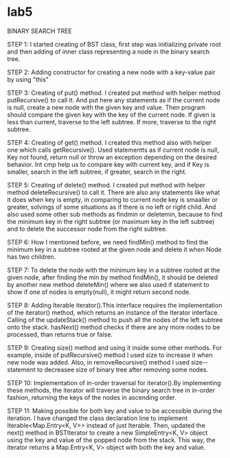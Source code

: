 # lab5
BINARY SEARCH TREE

STEP 1: I started creating of BST class, first step was initializing private root and then adding of inner class representing a node in the binary search tree.

STEP 2: Adding constructor for creating a new node with a key-value pair by using "this"

STEP 3: Creating of put() method. I created put method with helper method putRecursive() to call it. And put here any statements as if the current node is null, create a new node with the given key and value. Then program should compare the given key with the key of the current node. If given is less than current, traverse to the left subtree. If more, traverse to the right subtree.

STEP 4: Creating of get() method. I created this method also with helper one which calls getRecursive(). Used statementts as if current node is null, Key not found, return null or throw an exception depending on the desired behavior. Int cmp help us to compare key with current key, and if Key is smaller, search in the left subtree, if greater, search in the right.

STEP 5: Creating of delete() method. I created put method with helper method deleteRecursive() to call it. There are also any statements like what it does when key is empty, in comparing to current node key is smaaller or greater, solvings of some situations as if there is no left or right child. And also used some other sub methods as findmin or deletemin, because to find the minimum key in the right subtree (or maximum key in the left subtree) and to delete the successor node from the right subtree.

STEP 6: How I mentioned before, we need findMin() method to find the minimum key in a subtree rooted at the given node and delete it when Node has two children.

STEP 7: To delete the node with the minimum key in a subtree rooted at the given node, after finding the min by method findMin(), it should be deleted by another new method deleteMin() where we also used if statement to show if one of nodes is empty(null), it might return second node.

STEP 8: Adding Iterable<K> iterator().This interface requires the implementation of the iterator() method, which returns an instance of the Iterator<K> interface. Calling of the updateStack() method to push all the nodes of the left subtree onto the stack. hasNext() method checks if there are any more nodes to be processed, than returns true or false.
  
STEP 9: Creating size() method and using it inside some other methods. For example, inside of putRecursive() method I used size to increase it when new node was added. Also, in removeRecursive() method I used size-- statement to decreasee size of binary tree after removing some nodes.

STEP 10: Implementation of in-order traversal for iterator().By implementing these methods, the iterator will traverse the binary search tree in in-order fashion, returning the keys of the nodes in ascending order.
  
STEP 11: Making possible for both key and value to be accessible during the iteration. I have changed the class declaration line to implement Iterable<Map.Entry<K, V>> instead of just Iterable<K>. Then, updated the next() method in BSTIterator to create a new SimpleEntry<K, V> object using the key and value of the popped node from the stack. This way, the iterator returns a Map.Entry<K, V> object with both the key and value.
